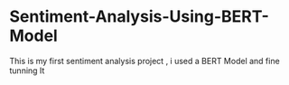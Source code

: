  # Sentiment-Analysis-Using-BERT-Model
This is my first sentiment analysis project , i used a BERT Model and fine tunning It  
   
  
  
        
  
       
       
   
